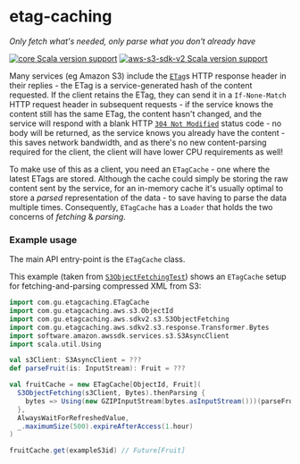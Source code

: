 # etag-caching
_Only fetch what's needed, only parse what you don't already have_

[![core Scala version support](https://index.scala-lang.org/guardian/etag-caching/core/latest-by-scala-version.svg?platform=jvm)](https://index.scala-lang.org/guardian/etag-caching/core)
[![aws-s3-sdk-v2 Scala version support](https://index.scala-lang.org/guardian/etag-caching/aws-s3-sdk-v2/latest-by-scala-version.svg?platform=jvm)](https://index.scala-lang.org/guardian/etag-caching/aws-s3-sdk-v2)

Many services (eg Amazon S3) include the [`ETag`](https://developer.mozilla.org/en-US/docs/Web/HTTP/Headers/ETag)s HTTP response header
in their replies - the ETag is a service-generated hash of the content requested.
If the client retains the ETag, they can send it in a `If-None-Match` HTTP request header in subsequent requests - if the service knows
the content still has the same ETag, the content hasn't changed, and the service will respond with a blank 
HTTP [`304 Not Modified`](https://developer.mozilla.org/en-US/docs/Web/HTTP/Status/304) status code - no body will be returned, as the
service knows you already have the content - this saves network bandwidth, and as there's no new content-parsing required for the client,
the client will have lower CPU requirements as well!

To make use of this as a client, you need an `ETagCache` - one where the latest ETags are stored. Although the cache could simply be storing the raw
content sent by the service, for an in-memory cache it's usually optimal to store a _parsed_ representation of the data - to save having
to parse the data multiple times. Consequently, `ETagCache` has a `Loader` that holds the two concerns of *fetching* & *parsing*.

### Example usage

The main API entry-point is the `ETagCache` class.

This example (taken from [`S3ObjectFetchingTest`](https://github.com/guardian/etag-caching/blob/main/aws-s3/aws-sdk-v2/src/test/scala/com/gu/etagcaching/aws/sdkv2/s3/S3ObjectFetchingTest.scala))
shows an `ETagCache` setup for fetching-and-parsing compressed XML from S3:

```scala
import com.gu.etagcaching.ETagCache
import com.gu.etagcaching.aws.s3.ObjectId
import com.gu.etagcaching.aws.sdkv2.s3.S3ObjectFetching
import com.gu.etagcaching.aws.sdkv2.s3.response.Transformer.Bytes
import software.amazon.awssdk.services.s3.S3AsyncClient
import scala.util.Using

val s3Client: S3AsyncClient = ???
def parseFruit(is: InputStream): Fruit = ???

val fruitCache = new ETagCache[ObjectId, Fruit](
  S3ObjectFetching(s3Client, Bytes).thenParsing {
    bytes => Using(new GZIPInputStream(bytes.asInputStream()))(parseFruit).get
  },
  AlwaysWaitForRefreshedValue,
  _.maximumSize(500).expireAfterAccess(1.hour)
)

fruitCache.get(exampleS3id) // Future[Fruit]
```
